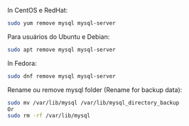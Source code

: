 In CentOS e RedHat:
```bash
sudo yum remove mysql mysql-server
```
 
Para usuários do Ubuntu e Debian:
```bash
sudo apt remove mysql mysql-server
```
 
In Fedora:
```bash
sudo dnf remove mysql mysql-server
```

Rename ou remove mysql folder (Rename for backup data):
```bash
sudo mv /var/lib/mysql /var/lib/mysql_directory_backup
Or
sudo rm -rf /var/lib/mysql
```
